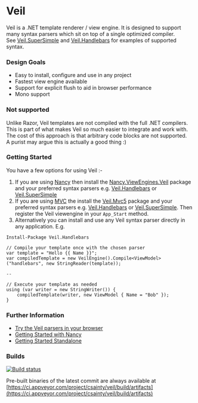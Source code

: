 # Veil

Veil is a .NET template renderer / view engine. It is designed to support many syntax parsers which sit on top of a single optimized compiler.  
See [Veil.SuperSimple](https://github.com/csainty/Veil/tree/master/Src/Veil.SuperSimple) and [Veil.Handlebars](https://github.com/csainty/Veil/tree/master/Src/Veil.Handlebars) for examples of supported syntax.

### Design Goals

* Easy to install, configure and use in any project
* Fastest view engine available
* Support for explicit flush to aid in browser performance
* Mono support

### Not supported
Unlike Razor, Veil templates are not compiled with the full .NET compilers. This is part of what makes Veil so much easier to integrate and work with. The cost of this approach is that arbitrary code blocks are not supported.  
A purist may argue this is actually a good thing :) 


### Getting Started
You have a few options for using Veil :-

1. If you are using [Nancy](https://github.com/NancyFx/Nancy) then install the [Nancy.ViewEngines.Veil](http://www.nuget.org/packages/Nancy.ViewEngines.Veil) package and your preferred syntax parsers e.g. [Veil.Handlebars](http://www.nuget.org/packages/Veil.Handlebars) or [Veil.SuperSimple](http://www.nuget.org/packages/Veil.SuperSimple)
2. If you are using [MVC](http://www.asp.net/mvc) the install the [Veil.Mvc5](http://www.nuget.org/packages/Veil.Mvc5/) package and your preferred syntax parsers e.g. [Veil.Handlebars](http://www.nuget.org/packages/Veil.Handlebars) or [Veil.SuperSimple](http://www.nuget.org/packages/Veil.SuperSimple). Then register the Veil viewengine in your `App_Start` method.
3. Alternatively you can install and use any Veil syntax parser directly in any application. E.g.

````
Install-Package Veil.Handlebars

// Compile your template once with the chosen parser
var template = "Hello {{ Name }}";
var compiledTemplate = new VeilEngine().Compile<ViewModel>("handlebars", new StringReader(template));

--

// Execute your template as needed
using (var writer = new StringWriter()) {
    compiledTemplate(writer, new ViewModel { Name = "Bob" });
}
```` 

### Further Information

* [Try the Veil parsers in your browser](http://tryveil.com)
* [Getting Started with Nancy](http://blog.csainty.com/2014/06/veil-getting-started-nancy.html)
* [Getting Started Standalone](http://blog.csainty.com/2014/07/veil-getting-started-standalone.html)


### Builds
[![Build status](https://ci.appveyor.com/api/projects/status/cad383bewb58svi1/branch/master?svg=true)](https://ci.appveyor.com/project/csainty/veil/branch/master)

Pre-built binaries of the latest commit are always available at [https://ci.appveyor.com/project/csainty/veil/build/artifacts](https://ci.appveyor.com/project/csainty/veil/build/artifacts)
